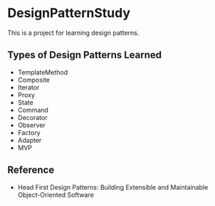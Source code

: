 # DesignPatternStudy

This is a project for learning design patterns.

## Types of Design Patterns Learned

* TemplateMethod
* Composite
* Iterator
* Proxy
* State
* Command
* Decorator
* Observer
* Factory
* Adapter
* MVP

## Reference
* Head First Design Patterns: Building Extensible and Maintainable Object-Oriented Software

